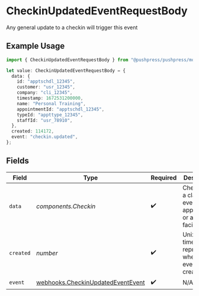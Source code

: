 # CheckinUpdatedEventRequestBody

Any general update to a checkin will trigger this event

## Example Usage

```typescript
import { CheckinUpdatedEventRequestBody } from "@pushpress/pushpress/models/webhooks";

let value: CheckinUpdatedEventRequestBody = {
  data: {
    id: "apptschdl_12345",
    customer: "usr_12345",
    company: "cli_12345",
    timestamp: 1672531200000,
    name: "Personal Training",
    appointmentId: "apptschdl_12345",
    typeId: "appttype_12345",
    staffId: "usr_78910",
  },
  created: 114172,
  event: "checkin.updated",
};
```

## Fields

| Field                                                                                  | Type                                                                                   | Required                                                                               | Description                                                                            |
| -------------------------------------------------------------------------------------- | -------------------------------------------------------------------------------------- | -------------------------------------------------------------------------------------- | -------------------------------------------------------------------------------------- |
| `data`                                                                                 | *components.Checkin*                                                                   | :heavy_check_mark:                                                                     | Checkin for a class, event, appointment or an open facility                            |
| `created`                                                                              | *number*                                                                               | :heavy_check_mark:                                                                     | Unix timestamp representing when the event was created                                 |
| `event`                                                                                | [webhooks.CheckinUpdatedEventEvent](../../models/webhooks/checkinupdatedeventevent.md) | :heavy_check_mark:                                                                     | N/A                                                                                    |